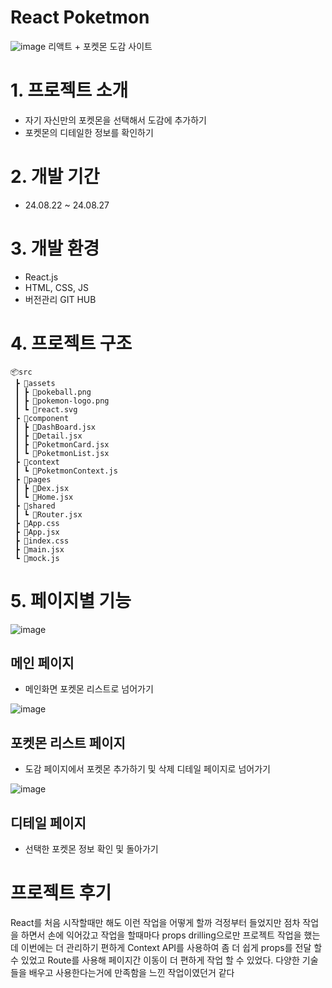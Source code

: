 # React Poketmon
![image](https://github.com/user-attachments/assets/64f75893-4a3b-4c70-bb0f-b6704e0fb3b3)
리액트 + 포켓몬 도감 사이트

# 1. 프로젝트 소개
- 자기 자신만의 포켓몬을 선택해서 도감에 추가하기
- 포켓몬의 디테일한 정보를 확인하기

# 2. 개발 기간
- 24.08.22 ~ 24.08.27

# 3. 개발 환경
- React.js
- HTML, CSS, JS
- 버전관리 GIT HUB

# 4. 프로젝트 구조
    📦src
     ┣ 📂assets
     ┃ ┣ 📜pokeball.png
     ┃ ┣ 📜pokemon-logo.png
     ┃ ┗ 📜react.svg
     ┣ 📂component
     ┃ ┣ 📜DashBoard.jsx
     ┃ ┣ 📜Detail.jsx
     ┃ ┣ 📜PoketmonCard.jsx
     ┃ ┗ 📜PoketmonList.jsx
     ┣ 📂context
     ┃ ┗ 📜PoketmonContext.js
     ┣ 📂pages
     ┃ ┣ 📜Dex.jsx
     ┃ ┗ 📜Home.jsx
     ┣ 📂shared
     ┃ ┗ 📜Router.jsx
     ┣ 📜App.css
     ┣ 📜App.jsx
     ┣ 📜index.css
     ┣ 📜main.jsx
     ┗ 📜mock.js

# 5. 페이지별 기능

![image](https://github.com/user-attachments/assets/39980021-e1a7-44c4-9692-53553267fa75)

## 메인 페이지
- 메인화면 포켓몬 리스트로 넘어가기

![image](https://github.com/user-attachments/assets/8c8b9ab4-a075-4cac-98e3-70cee35220dd)
## 포켓몬 리스트 페이지
- 도감 페이지에서 포켓몬 추가하기 및 삭제 디테일 페이지로 넘어가기

![image](https://github.com/user-attachments/assets/64b0405d-2190-4a6c-9f8f-c13ae60c347a)

## 디테일 페이지
- 선택한 포켓몬 정보 확인 및 돌아가기

# 프로젝트 후기

React를 처음 시작할때만 해도 이런 작업을 어떻게 할까 걱정부터 들었지만 점차 작업을 하면서 손에 익어갔고 작업을 할때마다
props drilling으로만 프로젝트 작업을 했는데 이번에는 더 관리하기 편하게 Context API를 사용하여 좀 더 쉽게 props를 전달 할 수 있었고
Route를 사용해 페이지간 이동이 더 편하게 작업 할 수 있었다. 다양한 기술들을 배우고 사용한다는거에 만족함을 느낀 작업이였던거 같다
